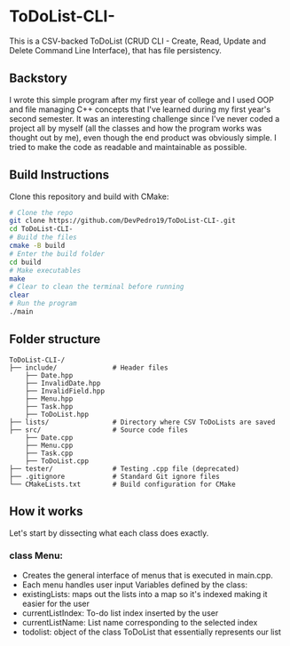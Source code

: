 # ToDoList-CLI-
This is a CSV-backed ToDoList (CRUD CLI - Create, Read, Update and Delete 
Command Line Interface), that has file persistency.

## Backstory
I wrote this simple program after my first year of college and I used OOP and file managing C++ concepts 
that I've learned during my first year's second semester.
It was an interesting challenge since I've never coded a project all by myself (all the classes and how the program works was thought out by me), even though 
the end product was obviously simple.
I tried to make the code as readable and maintainable as possible.


## Build Instructions
Clone this repository and build with CMake:

```bash
# Clone the repo
git clone https://github.com/DevPedro19/ToDoList-CLI-.git
cd ToDoList-CLI-
# Build the files
cmake -B build
# Enter the build folder
cd build
# Make executables
make
# Clear to clean the terminal before running
clear
# Run the program
./main
```

## Folder structure
```
ToDoList-CLI-/
├── include/              # Header files
    ├── Date.hpp
    ├── InvalidDate.hpp
    ├── InvalidField.hpp
    ├── Menu.hpp
    ├── Task.hpp
    ├── ToDoList.hpp
├── lists/                # Directory where CSV ToDoLists are saved
├── src/                  # Source code files
    ├── Date.cpp
    ├── Menu.cpp
    ├── Task.cpp
    ├── ToDoList.cpp
├── tester/               # Testing .cpp file (deprecated)
├── .gitignore            # Standard Git ignore files
└── CMakeLists.txt        # Build configuration for CMake
```
## How it works
Let's start by dissecting what each class does exactly.
### class Menu: 
- Creates the general interface of menus that is executed in main.cpp.
- Each menu handles user input
Variables defined by the class:
- existingLists: maps out the lists into a map so it's indexed making it easier for the user
- currentListIndex: To-do list index inserted by the user
- currentListName: List name corresponding to the selected index
- todolist: object of the class ToDoList that essentially represents our list

